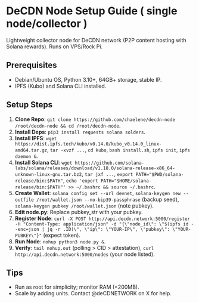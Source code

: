 # DeCDN Node Setup Guide ( single node/collector )

Lightweight collector node for DeCDN network (P2P content hosting with Solana rewards). Runs on VPS/Rock Pi.

## Prerequisites
- Debian/Ubuntu OS, Python 3.10+, 64GB+ storage, stable IP.
- IPFS (Kubo) and Solana CLI installed.

## Setup Steps
1. **Clone Repo**: `git clone https://github.com/chaelene/decdn-node /root/decdn-node && cd /root/decdn-node`.
2. **Install Deps**: `pip3 install requests solana solders`.
3. **Install IPFS**: `wget https://dist.ipfs.tech/kubo/v0.14.0/kubo_v0.14.0_linux-amd64.tar.gz`, `tar -xvzf ...`, `cd kubo`, `bash install.sh`, `ipfs init`, `ipfs daemon &`.
4. **Install Solana CLI**: `wget https://github.com/solana-labs/solana/releases/download/v1.18.0/solana-release-x86_64-unknown-linux-gnu.tar.bz2`, `tar jxf ...`, `export PATH="$PWD/solana-release/bin:$PATH"`, `echo 'export PATH="$HOME/solana-release/bin:$PATH"' >> ~/.bashrc && source ~/.bashrc`.
5. **Create Wallet**: `solana config set --url devnet`, `solana-keygen new --outfile /root/wallet.json --no-bip39-passphrase` (backup seed), `solana-keygen pubkey /root/wallet.json` (note pubkey).
6. **Edit node.py**: Replace pubkey_str with your pubkey.
7. **Register Node**: `curl -X POST http://api.decdn.network:5000/register -H "Content-Type: application/json" -d "{\"node_id\": \"$(ipfs id --enc=json | jq -r .ID)\", \"ip\": \"YOUR-IP\", \"pubkey\": \"YOUR-PUBKEY\"}"` (expect token).
8. **Run Node**: `nohup python3 node.py &`.
9. **Verify**: `tail nohup.out` (polling > CID > attestation), `curl http://api.decdn.network:5000/nodes` (your node listed).

## Tips
- Run as root for simplicity; monitor RAM (<200MB).
- Scale by adding units. Contact @deCDNETWORK on X for help.
